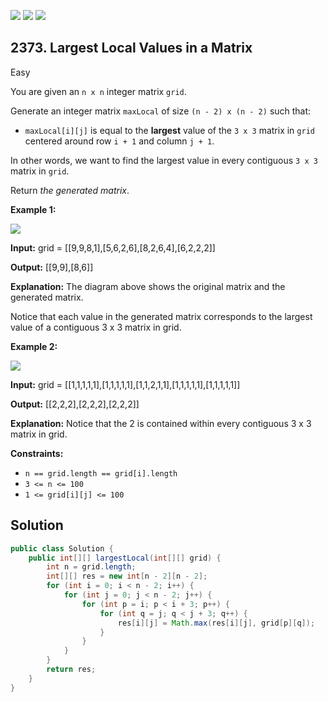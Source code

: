 [![](https://img.shields.io/github/stars/javadev/LeetCode-in-Java?label=Stars&style=flat-square)](https://github.com/javadev/LeetCode-in-Java)
[![](https://img.shields.io/github/forks/javadev/LeetCode-in-Java?label=Fork%20me%20on%20GitHub%20&style=flat-square)](https://github.com/javadev/LeetCode-in-Java/fork)
[![](https://img.shields.io/badge/-LeetCode%20in%20Kotlin-blue?style=flat-square)](https://github.com/javadev/LeetCode-in-Kotlin)

## 2373\. Largest Local Values in a Matrix

Easy

You are given an `n x n` integer matrix `grid`.

Generate an integer matrix `maxLocal` of size `(n - 2) x (n - 2)` such that:

*   `maxLocal[i][j]` is equal to the **largest** value of the `3 x 3` matrix in `grid` centered around row `i + 1` and column `j + 1`.

In other words, we want to find the largest value in every contiguous `3 x 3` matrix in `grid`.

Return _the generated matrix_.

**Example 1:**

![](https://assets.leetcode.com/uploads/2022/06/21/ex1.png)

**Input:** grid = \[\[9,9,8,1],[5,6,2,6],[8,2,6,4],[6,2,2,2]]

**Output:** [[9,9],[8,6]]

**Explanation:** The diagram above shows the original matrix and the generated matrix.

Notice that each value in the generated matrix corresponds to the largest value of a contiguous 3 x 3 matrix in grid.

**Example 2:**

![](https://assets.leetcode.com/uploads/2022/07/02/ex2new2.png)

**Input:** grid = \[\[1,1,1,1,1],[1,1,1,1,1],[1,1,2,1,1],[1,1,1,1,1],[1,1,1,1,1]]

**Output:** [[2,2,2],[2,2,2],[2,2,2]]

**Explanation:** Notice that the 2 is contained within every contiguous 3 x 3 matrix in grid. 

**Constraints:**

*   `n == grid.length == grid[i].length`
*   `3 <= n <= 100`
*   `1 <= grid[i][j] <= 100`

## Solution

```java
public class Solution {
    public int[][] largestLocal(int[][] grid) {
        int n = grid.length;
        int[][] res = new int[n - 2][n - 2];
        for (int i = 0; i < n - 2; i++) {
            for (int j = 0; j < n - 2; j++) {
                for (int p = i; p < i + 3; p++) {
                    for (int q = j; q < j + 3; q++) {
                        res[i][j] = Math.max(res[i][j], grid[p][q]);
                    }
                }
            }
        }
        return res;
    }
}
```